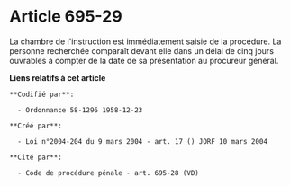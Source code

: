 # Article 695-29

La chambre de l'instruction est immédiatement saisie de la procédure. La personne recherchée comparaît devant elle dans un
délai de cinq jours ouvrables à compter de la date de sa présentation au procureur général.

**Liens relatifs à cet article**

	**Codifié par**:

	  - Ordonnance 58-1296 1958-12-23

	**Créé par**:

	  - Loi n°2004-204 du 9 mars 2004 - art. 17 () JORF 10 mars 2004

	**Cité par**:

	  - Code de procédure pénale - art. 695-28 (VD)

